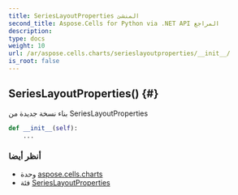 ```yaml
---
title: SeriesLayoutProperties المنشئ
second_title: Aspose.Cells for Python via .NET API المراجع
description:
type: docs
weight: 10
url: /ar/aspose.cells.charts/serieslayoutproperties/__init__/
is_root: false
---
```

##  SeriesLayoutProperties() {#}
بناء نسخة جديدة من SeriesLayoutProperties



```python
def __init__(self):
    ...
```





###  أنظر أيضا
* وحدة [aspose.cells.charts](../../)
* فئة [SeriesLayoutProperties](/cells/python-net/ar/aspose.cells.charts/serieslayoutproperties)
